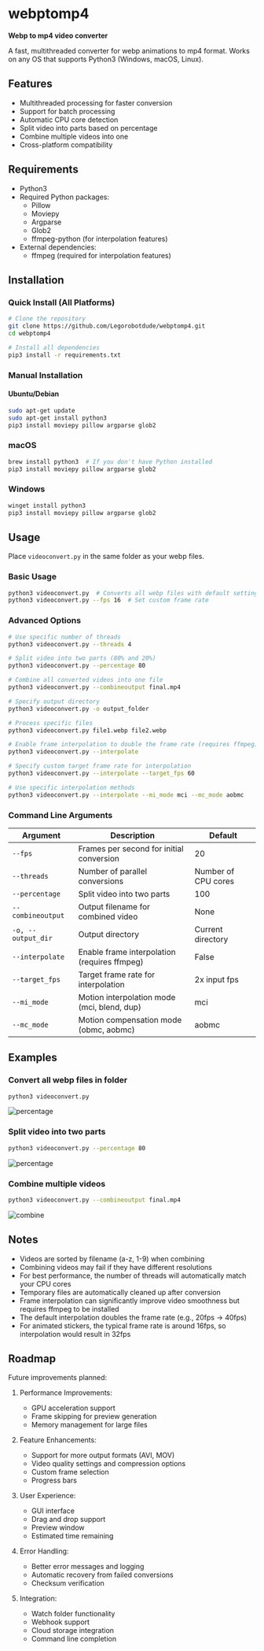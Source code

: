 # webptomp4
**Webp to mp4 video converter**

A fast, multithreaded converter for webp animations to mp4 format. Works on any OS that supports Python3 (Windows, macOS, Linux).

## Features

- Multithreaded processing for faster conversion
- Support for batch processing
- Automatic CPU core detection
- Split video into parts based on percentage
- Combine multiple videos into one
- Cross-platform compatibility

## Requirements

- Python3
- Required Python packages:
  - Pillow
  - Moviepy
  - Argparse
  - Glob2
  - ffmpeg-python (for interpolation features)
- External dependencies:
  - ffmpeg (required for interpolation features)

## Installation

### Quick Install (All Platforms)
```bash
# Clone the repository
git clone https://github.com/Legorobotdude/webptomp4.git
cd webptomp4

# Install all dependencies
pip3 install -r requirements.txt
```

### Manual Installation

#### Ubuntu/Debian
```bash
sudo apt-get update
sudo apt-get install python3
pip3 install moviepy pillow argparse glob2
```

### macOS
```bash
brew install python3  # If you don't have Python installed
pip3 install moviepy pillow argparse glob2
```

### Windows
```bash
winget install python3
pip3 install moviepy pillow argparse glob2
```

## Usage

Place `videoconvert.py` in the same folder as your webp files.

### Basic Usage
```bash
python3 videoconvert.py  # Converts all webp files with default settings (20 fps)
python3 videoconvert.py --fps 16  # Set custom frame rate
```

### Advanced Options
```bash
# Use specific number of threads
python3 videoconvert.py --threads 4

# Split video into two parts (80% and 20%)
python3 videoconvert.py --percentage 80

# Combine all converted videos into one file
python3 videoconvert.py --combineoutput final.mp4

# Specify output directory
python3 videoconvert.py -o output_folder

# Process specific files
python3 videoconvert.py file1.webp file2.webp

# Enable frame interpolation to double the frame rate (requires ffmpeg)
python3 videoconvert.py --interpolate

# Specify custom target frame rate for interpolation
python3 videoconvert.py --interpolate --target_fps 60

# Use specific interpolation methods
python3 videoconvert.py --interpolate --mi_mode mci --mc_mode aobmc
```

### Command Line Arguments

| Argument | Description | Default |
|----------|-------------|---------|
| `--fps` | Frames per second for initial conversion | 20 |
| `--threads` | Number of parallel conversions | Number of CPU cores |
| `--percentage` | Split video into two parts | 100 |
| `--combineoutput` | Output filename for combined video | None |
| `-o, --output_dir` | Output directory | Current directory |
| `--interpolate` | Enable frame interpolation (requires ffmpeg) | False |
| `--target_fps` | Target frame rate for interpolation | 2x input fps |
| `--mi_mode` | Motion interpolation mode (mci, blend, dup) | mci |
| `--mc_mode` | Motion compensation mode (obmc, aobmc) | aobmc |

## Examples

### Convert all webp files in folder
```bash
python3 videoconvert.py
```
![percentage](./images/image_normal.png)

### Split video into two parts
```bash
python3 videoconvert.py --percentage 80
```
![percentage](./images/image_prosent.png)

### Combine multiple videos
```bash
python3 videoconvert.py --combineoutput final.mp4
```
![combine](./images/image_combine.png)

## Notes

- Videos are sorted by filename (a-z, 1-9) when combining
- Combining videos may fail if they have different resolutions
- For best performance, the number of threads will automatically match your CPU cores
- Temporary files are automatically cleaned up after conversion
- Frame interpolation can significantly improve video smoothness but requires ffmpeg to be installed
- The default interpolation doubles the frame rate (e.g., 20fps → 40fps)
- For animated stickers, the typical frame rate is around 16fps, so interpolation would result in 32fps

## Roadmap

Future improvements planned:

1. Performance Improvements:
   - GPU acceleration support
   - Frame skipping for preview generation
   - Memory management for large files

2. Feature Enhancements:
   - Support for more output formats (AVI, MOV)
   - Video quality settings and compression options
   - Custom frame selection
   - Progress bars

3. User Experience:
   - GUI interface
   - Drag and drop support
   - Preview window
   - Estimated time remaining

4. Error Handling:
   - Better error messages and logging
   - Automatic recovery from failed conversions
   - Checksum verification

5. Integration:
   - Watch folder functionality
   - Webhook support
   - Cloud storage integration
   - Command line completion
